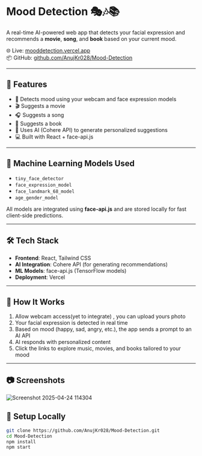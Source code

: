 # Mood Detection 🎭🎶📚

A real-time AI-powered web app that detects your facial expression and recommends a **movie**, **song**, and **book** based on your current mood.

🌐 Live: [mooddetection.vercel.app](https://mooddetection.vercel.app/)  
📦 GitHub: [github.com/AnujKr028/Mood-Detection](https://github.com/AnujKr028/Mood-Detection)

---

## 🚀 Features

- 📸 Detects mood using your webcam and face expression models
- 🎬 Suggests a movie
- 🎧 Suggests a song
- 📖 Suggests a book
- 🔮 Uses AI (Cohere API) to generate personalized suggestions
- 💻 Built with React + face-api.js

---

## 🧠 Machine Learning Models Used

- `tiny_face_detector`
- `face_expression_model`
- `face_landmark_68_model`
- `age_gender_model`

All models are integrated using **face-api.js** and are stored locally for fast client-side predictions.

---

## 🛠️ Tech Stack

- **Frontend**: React, Tailwind CSS
- **AI Integration**: Cohere API (for generating recommendations)
- **ML Models**: face-api.js (TensorFlow models)
- **Deployment**: Vercel

---

## 📸 How It Works

1. Allow webcam access(yet to integrate) , you can upload yours photo
2. Your facial expression is detected in real time
3. Based on mood (happy, sad, angry, etc.), the app sends a prompt to an AI API
4. AI responds with personalized content
5. Click the links to explore music, movies, and books tailored to your mood

---

## 📷 Screenshots

![Screenshot 2025-04-24 114304](https://github.com/user-attachments/assets/dd075442-b1f9-4709-b647-b49a47273ec5)

## 📁 Setup Locally

```bash
git clone https://github.com/AnujKr028/Mood-Detection.git
cd Mood-Detection
npm install
npm start



